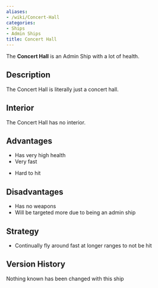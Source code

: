 ```yaml
---
aliases:
- /wiki/Concert-Hall
categories:
- Ships
- Admin Ships
title: Concert Hall
---
```


The **Concert Hall** is an Admin Ship with a lot of health. 

## Description

The Concert Hall is literally just a concert hall.

## Interior

The Concert Hall has no interior.

## Advantages

- Has very high health
- Very fast

<!-- -->

- Hard to hit

## Disadvantages

- Has no weapons
- Will be targeted more due to being an admin ship

## Strategy

- Continually fly around fast at longer ranges to not be hit

## Version History 

Nothing known has been changed with this ship